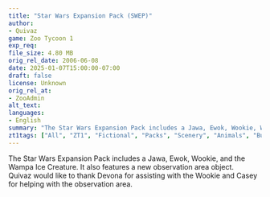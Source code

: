 ```yaml
---
title: "Star Wars Expansion Pack (SWEP)"
author: 
- Quivaz
game: Zoo Tycoon 1
exp_req:
file_size: 4.80 MB
orig_rel_date: 2006-06-08
date: 2025-01-07T15:00:00-07:00
draft: false
license: Unknown
orig_rel_at: 
- ZooAdmin
alt_text: 
languages:
- English
summary: "The Star Wars Expansion Pack includes a Jawa, Ewok, Wookie, Wampa Ice Creature, and a new observation area object."
zt1tags: ["All", "ZT1", "Fictional", "Packs", "Scenery", "Animals", "Buildings", "Objects"]
---
```


The Star Wars Expansion Pack includes a Jawa, Ewok, Wookie, and the Wampa Ice Creature. It also features a new observation area object.  
Quivaz would like to thank Devona for assisting with the Wookie and Casey for helping with the observation area.
